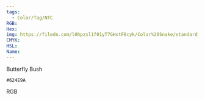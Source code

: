 ```yaml
---
tags:
  - Color/Tag/NTC
RGB:
Hex:
img: https://filedn.com/l0hpzxl1f01yT7GHxtF8cyk/Color%20Snake/standard_csv_to_svg/624E9A.svg
CMYK:
HSL:
Name:
---
```

Butterfly Bush
```palette
#624E9A
```
RGB
